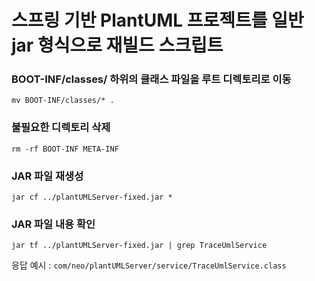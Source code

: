 # 스프링 기반 PlantUML 프로젝트를 일반 jar 형식으로 재빌드 스크립트

### BOOT-INF/classes/ 하위의 클래스 파일을 루트 디렉토리로 이동
``` mv BOOT-INF/classes/* . ```

### 불필요한 디렉토리 삭제
``` rm -rf BOOT-INF META-INF ```

### JAR 파일 재생성
``` jar cf ../plantUMLServer-fixed.jar * ```

### JAR 파일 내용 확인
``` jar tf ../plantUMLServer-fixed.jar | grep TraceUmlService ```


응답 예시 : ```com/neo/plantUMLServer/service/TraceUmlService.class```

